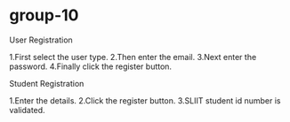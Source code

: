 # group-10

User Registration

1.First select the user type.
2.Then enter the email.
3.Next enter the password.
4.Finally click the register button.

Student Registration

1.Enter the details.
2.Click the register button.
3.SLIIT student id number is validated.
